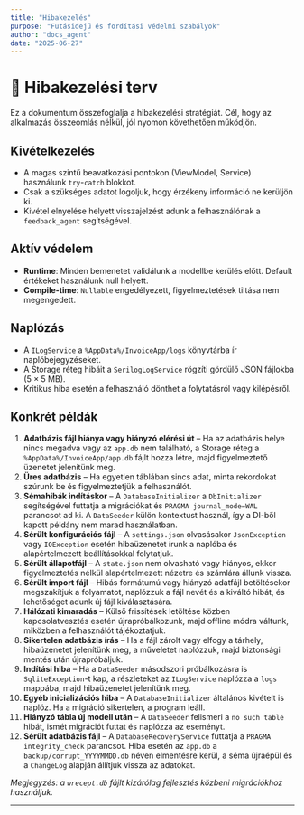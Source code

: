 ```yaml
---
title: "Hibakezelés"
purpose: "Futásidejű és fordítási védelmi szabályok"
author: "docs_agent"
date: "2025-06-27"
---
```


# 🚨 Hibakezelési terv

Ez a dokumentum összefoglalja a hibakezelési stratégiát. Cél, hogy az alkalmazás összeomlás nélkül, jól nyomon követhetően működjön.

## Kivételkezelés

* A magas szintű beavatkozási pontokon (ViewModel, Service) használunk `try`-`catch` blokkot.
* Csak a szükséges adatot logoljuk, hogy érzékeny információ ne kerüljön ki.
* Kivétel elnyelése helyett visszajelzést adunk a felhasználónak a `feedback_agent` segítségével.

## Aktív védelem

* **Runtime**: Minden bemenetet validálunk a modellbe kerülés előtt. Default értékeket használunk null helyett.
* **Compile-time**: `Nullable` engedélyezett, figyelmeztetések tiltása nem megengedett.

## Naplózás

* A `ILogService` a `%AppData%/InvoiceApp/logs` könyvtárba ír naplóbejegyzéseket.
* A Storage réteg hibáit a `SerilogLogService` rögzíti gördülő JSON fájlokba
  (5 × 5 MB).
* Kritikus hiba esetén a felhasználó dönthet a folytatásról vagy kilépésről.

## Konkrét példák

1. **Adatbázis fájl hiánya vagy hiányzó elérési út** – Ha az adatbázis helye nincs megadva vagy az `app.db` nem található, a Storage réteg a `%AppData%/InvoiceApp/app.db` fájlt hozza létre, majd figyelmeztető üzenetet jelenítünk meg.
2. **Üres adatbázis** – Ha egyetlen táblában sincs adat, minta rekordokat szúrunk be és figyelmeztetjük a felhasználót.
3. **Sémahibák indításkor** – A `DatabaseInitializer` a `DbInitializer` segítségével futtatja a migrációkat és `PRAGMA journal_mode=WAL` parancsot ad ki. A `DataSeeder` külön kontextust használ, így a DI-ből kapott példány nem marad használatban.
4. **Sérült konfigurációs fájl** – A `settings.json` olvasásakor `JsonException` vagy `IOException` esetén hibaüzenetet írunk a naplóba és alapértelmezett beállításokkal folytatjuk.
5. **Sérült állapotfájl** – A `state.json` nem olvasható vagy hiányos, ekkor figyelmeztetés nélkül alapértelmezett nézetre és számlára állunk vissza.
6. **Sérült import fájl** – Hibás formátumú vagy hiányzó adatfájl betöltésekor megszakítjuk a folyamatot, naplózzuk a fájl nevét és a kiváltó hibát, és lehetőséget adunk új fájl kiválasztására.
7. **Hálózati kimaradás** – Külső frissítések letöltése közben kapcsolatvesztés esetén újrapróbálkozunk, majd offline módra váltunk, miközben a felhasználót tájékoztatjuk.
8. **Sikertelen adatbázis írás** – Ha a fájl zárolt vagy elfogy a tárhely, hibaüzenetet jelenítünk meg, a műveletet naplózzuk, majd biztonsági mentés után újrapróbáljuk.
9. **Indítási hiba** – Ha a `DataSeeder` másodszori próbálkozásra is `SqliteException`-t kap, a részleteket az `ILogService` naplózza a `logs` mappába, majd hibaüzenetet jelenítünk meg.
10. **Egyéb inicializációs hiba** – A `DatabaseInitializer` általános kivételt is naplóz. Ha a migráció sikertelen, a program leáll.
11. **Hiányzó tábla új modell után** – A `DataSeeder` felismeri a `no such table` hibát, ismét migrációt futtat és naplózza az eseményt.
12. **Sérült adatbázis fájl** – A `DatabaseRecoveryService` futtatja a `PRAGMA integrity_check` parancsot. Hiba esetén az `app.db` a `backup/corrupt_YYYYMMDD.db` néven elmentésre kerül, a séma újraépül és a `ChangeLog` alapján állítjuk vissza az adatokat.

*Megjegyzés: a `wrecept.db` fájlt kizárólag fejlesztés közbeni migrációkhoz használjuk.*

---
